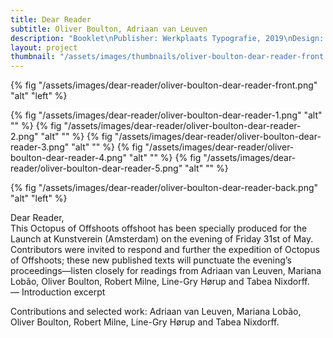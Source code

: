 ```yaml
---
title: Dear Reader
subtitle: Oliver Boulton, Adriaan van Leuven
description: "Booklet\nPublisher: Werkplaats Typografie, 2019\nDesign: Adriaan Van Leuven, Oliver Boulton\nEdition of 50, 36pp\nDigital, saddle stitch, 120 × 235mm"
layout: project
thumbnail: "/assets/images/thumbnails/oliver-boulton-dear-reader-front.png"
---
```

{% fig "/assets/images/dear-reader/oliver-boulton-dear-reader-front.png" "alt" "left" %}

{% fig "/assets/images/dear-reader/oliver-boulton-dear-reader-1.png" "alt" "" %}
{% fig "/assets/images/dear-reader/oliver-boulton-dear-reader-2.png" "alt" "" %}
{% fig "/assets/images/dear-reader/oliver-boulton-dear-reader-3.png" "alt" "" %}
{% fig "/assets/images/dear-reader/oliver-boulton-dear-reader-4.png" "alt" "" %}
{% fig "/assets/images/dear-reader/oliver-boulton-dear-reader-5.png" "alt" "" %}

{% fig "/assets/images/dear-reader/oliver-boulton-dear-reader-back.png" "alt" "left" %}

Dear Reader,\
This Octopus of Offshoots offshoot has been specially produced for the Launch at Kunstverein (Amsterdam) on the evening of Friday 31st of May. Contributors were invited to respond and further the expedition of Octopus of Offshoots; these new published texts will punctuate the evening’s proceedings—listen closely for readings from Adriaan van Leuven, Mariana Lobão, Oliver Boulton, Robert Milne, Line-Gry Hørup and Tabea Nixdorff.\
— Introduction excerpt

Contributions and selected work: Adriaan van Leuven, Mariana Lobão, Oliver Boulton, Robert Milne, Line-Gry Hørup and Tabea Nixdorff.
